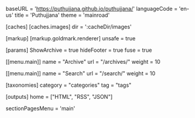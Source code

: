 baseURL = 'https://puthujjana.github.io/puthujjana/'
languageCode = 'en-us'
title = 'Puthujjana'
theme = 'mainroad'

[caches]
  [caches.images]
    dir = ':cacheDir/images'

[markup]
  [markup.goldmark.renderer]
    unsafe = true

[params]
  ShowArchive = true
  hideFooter = true
  fuse = true

[[menu.main]]
  name = "Archive"
  url = "/archives/"
  weight = 10

[[menu.main]]
  name = "Search"
  url = "/search/"
  weight = 10

[taxonomies]
  category = "categories"
  tag = "tags"

[outputs]
  home = ["HTML", "RSS", "JSON"]

sectionPagesMenu = 'main'




